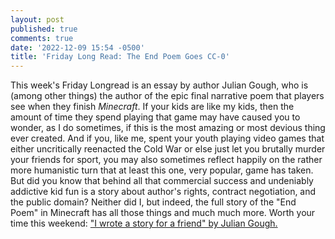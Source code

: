 ```yaml
---
layout: post
published: true
comments: true
date: '2022-12-09 15:54 -0500'
title: 'Friday Long Read: The End Poem Goes CC-0'
---
```

This week's Friday Longread is an essay by author Julian Gough, who is (among other things) the author of the epic final narrative poem that players see when they finish *Minecraft*. If your kids are like my kids, then the amount of time they spend playing that game may have caused you to wonder, as I do sometimes, if this is the most amazing or most devious thing ever created. And if you, like me, spent your youth playing video games that either uncritically reenacted the Cold War or else just let you brutally murder your friends for sport, you may also sometimes reflect happily on the rather more humanistic turn that at least this one, very popular, game has taken. But did you know that behind all that commercial success and undeniably addictive kid fun is a story about author's rights, contract negotiation, and the public domain? Neither did I, but indeed, the full story of the "End Poem" in Minecraft has all those things and much much more. Worth your time this weekend: ["I wrote a story for a friend" by Julian Gough.](https://theeggandtherock.substack.com/p/i-wrote-a-story-for-a-friend)